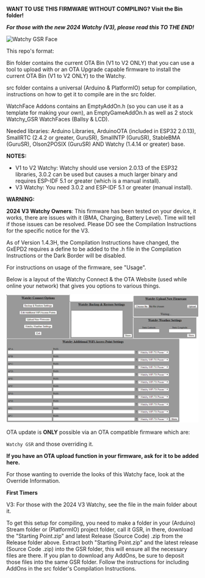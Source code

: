 **WANT TO USE THIS FIRMWARE WITHOUT COMPILING?  Visit the Bin folder!**

***For those with the new 2024 Watchy (V3), please read this TO THE END!***

![Watchy GSR Face](/Images/Watchy_GSR.gif)

This repo's format:

Bin folder contains the current OTA Bin (V1 to V2 ONLY) that you can use a tool to upload with or an OTA Upgrade capable firmware to install the current OTA Bin (V1 to V2 ONLY) to the Watchy.

src folder contains a universal (Arduino & PlatformIO) setup for compilation, instructions on how to get it to compile are in the src folder.

WatchFace Addons contains an EmptyAddOn.h (so you can use it as a template for making your own), an EmptyGameAddOn.h as well as 2 stock Watchy_GSR WatchFaces (Ballsy & LCD).

Needed libraries:  Arduino Libraries, ArduinoOTA (included in ESP32 2.0.13), SmallRTC (2.4.2 or greater, GuruSR), SmallNTP (GuruSR), StableBMA (GuruSR), Olson2POSIX (GuruSR) AND Watchy (1.4.14 or greater) base.

**NOTES:**
- V1 to V2 Watchy: Watchy should use version 2.0.13 of the ESP32 libraries, 3.0.2 can be used but causes a much larger binary and requires ESP-IDF 5.1 or greater (which is a manual install).
- V3 Watchy:  You need 3.0.2 and ESP-IDF 5.1 or greater (manual install).

**WARNING:**

**2024 V3 Watchy Owners**:  This firmware has been tested on your device, it works, there are issues with it (BMA, Charging, Battery Level).  Time will tell if those issues can be resolved.  Please DO see the Compilation Instructions for the specific notice for the V3.

As of Version 1.4.3H, the Compilation Instructions have changed, the GxEPD2 requires a define to be added to the .h file in the Compilation Instructions or the Dark Border will be disabled.

For instructions on usage of the firmware, see "Usage".

Below is a layout of the Watchy Connect & the OTA Website (used while online your network) that gives you options to various things.


![OTA Website](/Images/Server-Help.png)

OTA update is **ONLY** possible via an OTA compatible firmware which are:

`Watchy GSR` and those overriding it.

**If you have an OTA upload function in your firmware, ask for it to be added here.**

For those wanting to override the looks of this Watchy face, look at the Override Information.

**First Timers**

V3:  For those with the 2024 V3 Watchy, see the file in the main folder about it.

To get this setup for compiling, you need to make a folder in your (Arduino) Stream folder or (PlatformIO) project folder, call it GSR, in there, download the "Starting Point.zip" and latest Release (Source Code) .zip from the Release folder above.
Extract both "Starting Point.zip" and the latest release (Source Code .zip) into the GSR folder, this will ensure all the necessary files are there.  If you plan to download any AddOns, be sure to deposit those files into the same GSR folder.  Follow the instructions for including AddOns in the src folder's Compilation Instructions.
